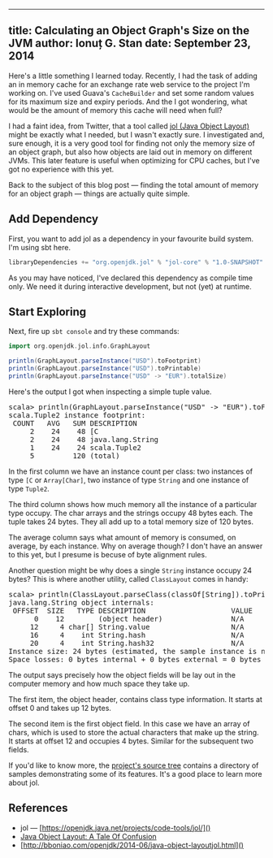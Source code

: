 --------------------------------------------------------------------------------
title: Calculating an Object Graph's Size on the JVM
author: Ionuț G. Stan
date: September 23, 2014
--------------------------------------------------------------------------------

Here's a little something I learned today. Recently, I had the task of adding an
in memory cache for an exchange rate web service to the project I'm working on.
I've used Guava's `CacheBuilder` and set some random values for its maximum size
and expiry periods. And the I got wondering, what would be the amount of memory
this cache will need when full?

I had a faint idea, from Twitter, that a tool called [jol (Java Object Layout)][0]
might be exactly what I needed, but I wasn't exactly sure. I investigated and,
sure enough, it is a very good tool for finding not only the memory size of an
object graph, but also how objects are laid out in memory on different JVMs. This
later feature is useful when optimizing for CPU caches, but I've got no experience
with this yet.

Back to the subject of this blog post — finding the total amount of memory for
an object graph — things are actually quite simple.

## Add Dependency

First, you want to add jol as a dependency in your favourite build system. I'm
using sbt here.

```scala
libraryDependencies += "org.openjdk.jol" % "jol-core" % "1.0-SNAPSHOT" % "compile"
```

As you may have noticed, I've declared this dependency as compile time only. We
need it during interactive development, but not (yet) at runtime.

## Start Exploring

Next, fire up `sbt console` and try these commands:

```scala
import org.openjdk.jol.info.GraphLayout

println(GraphLayout.parseInstance("USD").toFootprint)
println(GraphLayout.parseInstance("USD").toPrintable)
println(GraphLayout.parseInstance("USD" -> "EUR").totalSize)
```

Here's the output I got when inspecting a simple tuple value.

<pre class="terminal">
scala&gt; println(GraphLayout.parseInstance("USD" -&gt; "EUR").toFootprint)
scala.Tuple2 instance footprint:
 COUNT   AVG   SUM DESCRIPTION
     2    24    48 [C
     2    24    48 java.lang.String
     1    24    24 scala.Tuple2
     5         120 (total)
</pre>

In the first column we have an instance count per class: two instances of type
`[C` or `Array[Char]`, two instance of type `String` and one instance of type
`Tuple2`.

The third column shows how much memory all the instance of a particular type
occupy. The char arrays and the strings occupy 48 bytes each. The tuple takes
24 bytes. They all add up to a total memory size of 120 bytes.

The average column says what amount of memory is consumed, on average, by each
instance. Why on average though? I don't have an answer to this yet, but I
presume is becuse of byte alignment rules.

Another question might be why does a single `String` instance occupy 24 bytes?
This is where another utility, called `ClassLayout` comes in handy:

<pre class="terminal">
scala&gt; println(ClassLayout.parseClass(classOf[String]).toPrintable)
java.lang.String object internals:
 OFFSET  SIZE   TYPE DESCRIPTION                    VALUE
      0    12        (object header)                N/A
     12     4 char[] String.value                   N/A
     16     4    int String.hash                    N/A
     20     4    int String.hash32                  N/A
Instance size: 24 bytes (estimated, the sample instance is not available)
Space losses: 0 bytes internal + 0 bytes external = 0 bytes total
</pre>

The output says precisely how the object fields will be lay out in the computer
memory and how much space they take up.

The first item, the object header, contains class type information. It starts
at offset 0 and takes up 12 bytes.

The second item is the first object field. In this case we have an array of
chars, which is used to store the actual characters that make up the string.
It starts at offset 12 and occupies 4 bytes. Similar for the subsequent two
fields.

If you'd like to know more, the [project's source tree][1] contains a directory
of samples demonstrating some of its features. It's a good place to learn more
about jol.

## References

 - jol — [https://openjdk.java.net/projects/code-tools/jol/]()
 - [Java Object Layout: A Tale Of Confusion ](http://psy-lob-saw.blogspot.ro/2014/03/java-object-layout-tale-of-confusion.html)
 - [http://bboniao.com/openjdk/2014-06/java-object-layoutjol.html]()

[0]: https://openjdk.java.net/projects/code-tools/jol/
[1]: http://hg.openjdk.java.net/code-tools/jol
